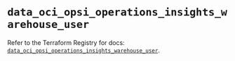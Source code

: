 # `data_oci_opsi_operations_insights_warehouse_user`

Refer to the Terraform Registry for docs: [`data_oci_opsi_operations_insights_warehouse_user`](https://registry.terraform.io/providers/oracle/oci/6.18.0/docs/data-sources/opsi_operations_insights_warehouse_user).
